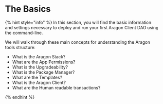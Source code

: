 # The Basics

{% hint style="info" %}
In this section, you will find the basic information and settings necessary to deploy and run your first Aragon Client DAO using the command-line.&#x20;

We will walk through these main concepts for understanding the Aragon tools structure:

* What is the Aragon Stack?
* What are the App Permissions?
* What is the Upgradeability?
* What is the Package Manager?
* What are the Templates?
* What is the Aragon Client?
* What are the Human readable transactions?


{% endhint %}
